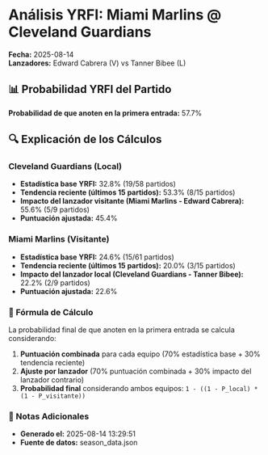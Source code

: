 # Análisis YRFI: Miami Marlins @ Cleveland Guardians

**Fecha:** 2025-08-14  
**Lanzadores:** Edward Cabrera (V) vs Tanner Bibee (L)

## 📊 Probabilidad YRFI del Partido

**Probabilidad de que anoten en la primera entrada:** 57.7%

## 🔍 Explicación de los Cálculos

### Cleveland Guardians (Local)
- **Estadística base YRFI:** 32.8% (19/58 partidos)
- **Tendencia reciente (últimos 15 partidos):** 53.3% (8/15 partidos)
- **Impacto del lanzador visitante (Miami Marlins - Edward Cabrera):** 55.6% (5/9 partidos)
- **Puntuación ajustada:** 45.4%

### Miami Marlins (Visitante)
- **Estadística base YRFI:** 24.6% (15/61 partidos)
- **Tendencia reciente (últimos 15 partidos):** 20.0% (3/15 partidos)
- **Impacto del lanzador local (Cleveland Guardians - Tanner Bibee):** 22.2% (2/9 partidos)
- **Puntuación ajustada:** 22.6%

### 📝 Fórmula de Cálculo

La probabilidad final de que anoten en la primera entrada se calcula considerando:
1. **Puntuación combinada** para cada equipo (70% estadística base + 30% tendencia reciente)
2. **Ajuste por lanzador** (70% puntuación combinada + 30% impacto del lanzador contrario)
3. **Probabilidad final** considerando ambos equipos: `1 - ((1 - P_local) * (1 - P_visitante))`

### 📌 Notas Adicionales

- **Generado el:** 2025-08-14 13:29:51
- **Fuente de datos:** season_data.json
